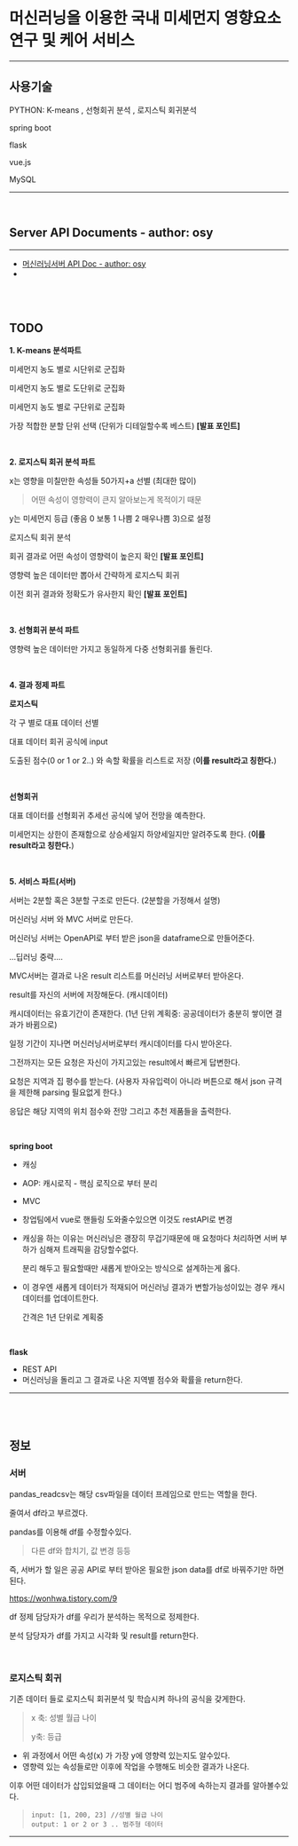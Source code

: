 # 머신러닝을 이용한 국내 미세먼지 영향요소 연구 및  케어 서비스

---

## 사용기술

PYTHON: K-means , 선형회귀 분석 , 로지스틱 회귀분석

spring boot 

flask 

vue.js

MySQL

---

<br>

## Server API Documents - author: osy

---

+ [머신러닝서버 API Doc - author: osy](#https://github.com/godcoder-ohseungyun/Research-on-fine-dust-using-machine-learning/blob/master/machine-learning-Server/machine-learning-Server%20API%20Document.md)
+ 

<br>

<br>

## TODO

**1. K-means 분석파트**

미세먼지 농도 별로 시단위로 군집화

미세먼지 농도 별로 도단위로 군집화

미세먼지 농도 별로 구단위로 군집화

가장 적합한 분할 단위 선택 (단위가 디테일할수록 베스트)  **[발표 포인트]**



<br>

**2. 로지스틱 회귀 분석 파트**

x는 영향을 미칠만한 속성들 50가지+a 선별  (최대한 많이) 

> 어떤 속성이 영향력이 큰지 알아보는게 목적이기 때문



y는 미세먼지 등급 (좋음 0  보통 1 나쁨 2  매우나쁨 3)으로 설정



로지스틱 회귀 분석



회귀 결과로 어떤 속성이 영향력이 높은지 확인 **[발표 포인트]**



영향력 높은 데이터만 뽑아서 간략하게 로지스틱 회귀 



이전 회귀 결과와 정확도가 유사한지 확인  **[발표 포인트]**



<br>

**3. 선형회귀 분석 파트**

영향력 높은 데이터만 가지고 동일하게 다중 선형회귀를 돌린다.



<br>

**4. 결과 정제 파트**

**로지스틱**

각 구 별로 대표 데이터 선별

대표 데이터 회귀 공식에 input

도출된 점수(0 or 1 or 2..) 와 속할 확률을 리스트로 저장 (**이를 result라고 칭한다.**)



<br>

**선형회귀**

대표 데이터를 선형회귀 추세선 공식에 넣어 전망을 예측한다.

미세먼지는 상한이 존재함으로 상승세일지 하양세일지만 알려주도록 한다.  (**이를 result라고 칭한다.**)



<br>

**5. 서비스 파트(서버)**

서버는 2분할 혹은 3분할 구조로 만든다. (2분할을 가정해서 설명)

머신러닝 서버 와 MVC 서버로 만든다.

머신러닝 서버는 OpenAPI로 부터 받은 json을 dataframe으로 만들어준다.

...딥러닝 중략....

MVC서버는 결과로 나온 result 리스트를 머신러닝 서버로부터 받아온다.

result를 자신의 서버에 저장해둔다. (캐시데이터) 

캐시데이터는 유효기간이 존재한다. (1년 단위 계획중: 공공데이터가 충분히 쌓이면 결과가 바뀜으로)

일정 기간이 지나면 머신러닝서버로부터 캐시데이터를 다시 받아온다.

그전까지는 모든 요청은 자신이 가지고있는 result에서 빠르게 답변한다.

요청은 지역과 집 평수를 받는다. (사용자 자유입력이 아니라 버튼으로 해서 json 규격을 제한해 parsing 필요없게 한다.)

응답은 해당 지역의 위치 점수와 전망 그리고 추천 제품들을 출력한다.

<br>

**spring boot**

+ 캐싱

+ AOP: 캐시로직 - 핵심 로직으로 부터 분리

+ MVC

+ 창업팀에서 vue로 핸들링 도와줄수있으면 이것도 restAPI로 변경

+ 캐싱을 하는 이유는 머신러닝은 괭장히 무겁기때문에 매 요청마다 처리하면 서버 부하가 심해져 트래픽을 감당할수없다.

  분리 해두고 필요할때만 새롭게 받아오는 방식으로 설계하는게 옳다.

+ 이 경우엔 새롭게 데이터가 적재되어 머신러닝 결과가 변할가능성이있는 경우 캐시데이터를 업데이트한다.

  간격은 1년 단위로 계획중

<br>

**flask**

+ REST API
+ 머신러닝을 돌리고 그 결과로 나온 지역별 점수와 확률을 return한다.

---

<br>

<br>

## 정보

### 서버

pandas_readcsv는 해당 csv파일을 데이터 프레임으로 만드는 역할을 한다.

줄여서 df라고 부르겠다.



pandas를 이용해 df를 수정할수있다.

> 다른 df와 합치기, 값 변경 등등



즉, 서버가 할 일은 공공 API로 부터 받아온 필요한 json data를 df로 바꿔주기만 하면된다.

https://wonhwa.tistory.com/9



df 정제 담당자가 df를 우리가 분석하는 목적으로 정제한다.



분석 담당자가 df를 가지고 시각화 및 result를 return한다.

<br>

### 로지스틱 회귀

기존 데이터 들로 로지스틱 회귀분석 및 학습시켜 하나의  공식을 갖게한다.

> x 축: 성별 월급  나이 
>
> y축: 등급

+ 위 과정에서 어떤 속성(x) 가 가장 y에 영향력 있는지도 알수있다.
+ 영향력 있는 속성들로만 이후에 작업을 수행해도 비슷한 결과가 나온다.



이후 어떤 데이터가 삽입되었을때 그 데이터는 어디 범주에 속하는지 결과를 알아볼수있다.

> ~~~
> input: [1, 200, 23] //성별 월급 나이
> output: 1 or 2 or 3 .. 범주형 데이터
> ~~~

---



